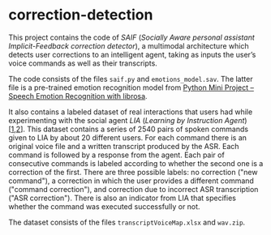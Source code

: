 # correction-detection
This project contains the code of *SAIF* (*Socially Aware personal assistant Implicit-Feedback correction detector*), a multimodal architecture which detects user corrections to an intelligent agent, taking as inputs the user’s voice commands as well as their transcripts.

The code consists of the files ```saif.py``` and ```emotions_model.sav```. The latter file is a pre-trained emotion recognition model from [Python Mini Project – Speech Emotion Recognition with librosa](https://data-flair.training/blogs/python-mini-project-speech-emotion-recognition/).

It also contains a labeled dataset of real interactions that users had while experimenting with the social agent *LIA* (*Learning by Instruction Agent*) \[[1](https://www.aaai.org/ocs/index.php/AAAI/AAAI16/paper/download/12383/12008),[2](https://www.tandfonline.com/doi/abs/10.1080/10447318.2018.1557972)\].
This dataset contains a series of 2540 pairs of spoken commands given to LIA by about 20 different users. For each command there is an original voice file and a written transcript produced by the ASR. Each command is followed by a response from the agent.
Each pair of consecutive commands is labeled according to whether the second one is a correction of the first.
There are three possible labels: no correction ("new command"), a correction in which the user provides a different command ("command correction"), and correction due to incorrect ASR transcription ("ASR correction").
There is also an indicator from LIA that specifies whether the command was executed successfully or not.

The dataset consists of the files ```transcriptVoiceMap.xlsx``` and ```wav.zip```.
